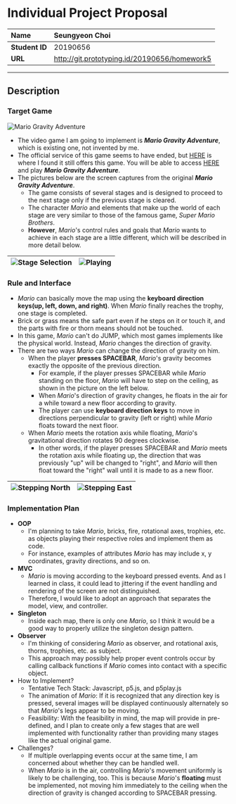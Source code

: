 # Individual Project Proposal

| **Name**       | Seungyeon Choi                               |
| :------------- | :------------------------------------------- |
| **Student ID** | 20190656                                     |
| **URL**        | http://git.prototyping.id/20190656/homework5 |

---

## Description

### Target Game

![Mario Gravity Adventure](https://user-images.githubusercontent.com/76762181/232781123-34f491b5-33c0-447d-8ece-378f392f3d42.png) 
- The video game I am going to implement is ***Mario Gravity Adventure***, which is existing one, not invented by me.
- The official service of this game seems to have ended, but [HERE](https://vidkidz.tistory.com/5225) is where I found it still offers this game. You will be able to access [HERE](https://vidkidz.tistory.com/5225) and play ***Mario Gravity Adventure***.
- The pictures below are the screen captures from the original ***Mario Gravity Adventure***.
  - The game consists of several stages and is designed to proceed to the next stage only if the previous stage is cleared.
  - The character *Mario* and elements that make up the world of each stage are very similar to those of the famous game, *Super Mario Brothers*.
  - **However**, *Mario*'s control rules and goals that *Mario* wants to achieve in each stage are a little different, which will be described in more detail below.

| ![Stage Selection](https://user-images.githubusercontent.com/76762181/232781131-82951365-29c1-4ce0-9415-b29cb1f5e400.png) | ![Playing](https://user-images.githubusercontent.com/76762181/232779243-1a25b0b5-5da0-4b7f-9601-6aeeede54a40.png) |
| ------------------------------------------------------------------------------------------------------------------------- | ----------------------------------------------------------------------------------------------------------------- |

### Rule and Interface

- *Mario* can basically move the map using the **keyboard direction keys(up, left, down, and right)**. When *Mario* finally reaches the trophy, one stage is completed.
- Brick or grass means the safe part even if he steps on it or touch it, and the parts with fire or thorn means should not be touched.
- In this game, *Mario* can't do JUMP, which most games implements like the physical world. Instead, *Mario* changes the direction of gravity.
- There are two ways *Mario* can change the direction of gravity on him.
  - When the player **presses SPACEBAR**, *Mario*'s gravity becomes exactly the opposite of the previous direction.
    - For example, if the player presses SPACEBAR while *Mario* standing on the floor, *Mario* will have to step on the ceiling, as shown in the picture on the left below.
    - When *Mario*'s direction of gravity changes, he floats in the air for a while toward a new floor according to gravity.
    - The player can use **keyboard direction keys** to move in directions perpendicular to gravity (left or right) while *Mario* floats toward the next floor.
  - When *Mario* meets the rotation axis while floating, *Mario*'s gravitational direction rotates 90 degrees clockwise.
    - In other words, if the player presses SPACEBAR and *Mario* meets the rotation axis while floating up, the direction that was previously "up" will be changed to "right", and *Mario* will then float toward the "right" wall until it is made to as a new floor.

| ![Stepping North](https://user-images.githubusercontent.com/76762181/232788189-a8227b37-816e-4581-9f0f-c536497ade5a.png) | ![Stepping East](https://user-images.githubusercontent.com/76762181/232788195-87171db2-b594-4770-bc59-0ccfa5c174d3.png) |
| ------------------------------------------------------------------------------------------------------------------------ | ----------------------------------------------------------------------------------------------------------------------- |

### Implementation Plan

- **OOP**
  - I'm planning to take *Mario*, bricks, fire, rotational axes, trophies, etc. as objects playing their respective roles and implement them as code.
  - For instance, examples of attributes *Mario* has may include x, y coordinates, gravity directions, and so on.
- **MVC**
  - *Mario* is moving according to the keyboard pressed events. And as I learned in class, it could lead to jittering if the event handling and rendering of the screen are not distinguished.
  - Therefore, I would like to adopt an approach that separates the model, view, and controller.
- **Singleton**
  - Inside each map, there is only one *Mario*, so I think it would be a good way to properly utilize the singleton design pattern.
- **Observer**
  - I'm thinking of considering *Mario* as observer, and rotational axis, thorns, trophies, etc. as subject.
  - This approach may possibly help proper event controls occur by calling callback functions if *Mario* comes into contact with a specific object.
- How to Implement?
  - Tentative Tech Stack: Javascript, p5.js, and p5play.js
  - The animation of *Mario*: If it is recognized that any direction key is pressed, several images will be displayed continuously alternately so that *Mario*'s legs appear to be moving.
  - Feasibility: With the feasibility in mind, the map will provide in pre-defined, and I plan to create only a few stages that are well implemented with functionality rather than providing many stages like the actual original game.
- Challenges?
  - If multiple overlapping events occur at the same time, I am concerned about whether they can be handled well.
  - When *Mario* is in the air, controlling *Mario*'s movement uniformly is likely to be challenging, too. This is because *Mario*'s **floating** must be implemented, not moving him immediately to the ceiling when the direction of gravity is changed according to SPACEBAR pressing.